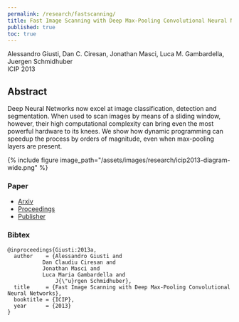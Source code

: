 ```yaml
---
permalink: /research/fastscanning/
title: Fast Image Scanning with Deep Max-Pooling Convolutional Neural Networks
published: true
toc: true
---
```


Alessandro Giusti, Dan C. Ciresan, Jonathan Masci, Luca M. Gambardella, Juergen Schmidhuber  
ICIP 2013
       
## Abstract
Deep Neural Networks now excel at image classification, detection and segmentation.
When used to scan images by means of a sliding window, however, their high computational
complexity can bring even the most powerful hardware to its knees. We show how dynamic
programming can speedup the process by orders of magnitude, even when max-pooling layers
are present.

{% include figure image_path="/assets/images/research/icip2013-diagram-wide.png" %}

### Paper
* [Arxiv](http://arxiv.org/abs/1302.1700)
* [Proceedings](http://2013.ieeeicip.org/proc/pdfs/0004034.pdf)
* [Publisher](http://ieeexplore.ieee.org/xpls/abs_all.jsp?arnumber=6738831)

### Bibtex
```
@inproceedings{Giusti:2013a,
  author    = {Alessandro Giusti and
	       Dan Claudiu Ciresan and
	       Jonathan Masci and               
	       Luca Maria Gambardella and
               J{\"u}rgen Schmidhuber},
  title     = {Fast Image Scanning with Deep Max-Pooling Convolutional Neural Networks},
  booktitle = {ICIP},
  year      = {2013}
}
```